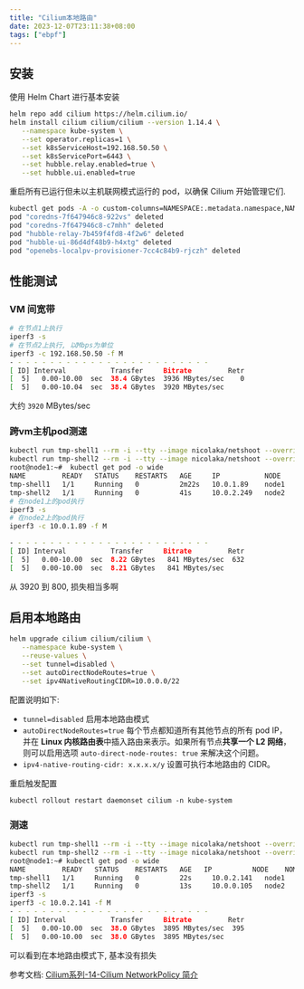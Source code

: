 ```yaml
---
title: "Cilium本地路由"
date: 2023-12-07T23:11:38+08:00
tags: ["ebpf"]
---
```


## 安装

使用 Helm Chart 进行基本安装

```bash
helm repo add cilium https://helm.cilium.io/
helm install cilium cilium/cilium --version 1.14.4 \
   --namespace kube-system \
   --set operator.replicas=1 \
   --set k8sServiceHost=192.168.50.50 \
   --set k8sServicePort=6443 \
   --set hubble.relay.enabled=true \
   --set hubble.ui.enabled=true
```

重启所有已运行但未以主机联网模式运行的 pod，以确保 Cilium 开始管理它们. 

```bash
kubectl get pods -A -o custom-columns=NAMESPACE:.metadata.namespace,NAME:.metadata.name,HOSTNETWORK:.spec.hostNetwork --no-headers=true | grep '<none>' | awk '{print "-n "$1" "$2}' | xargs -L 1 -r kubectl delete pod
pod "coredns-7f647946c8-922vs" deleted
pod "coredns-7f647946c8-c7mhh" deleted
pod "hubble-relay-7b459f4fd8-4f2w6" deleted
pod "hubble-ui-86d4df48b9-h4xtg" deleted
pod "openebs-localpv-provisioner-7cc4c84b9-rjczh" deleted
```

## 性能测试

### VM 间宽带

```bash
# 在节点1上执行
iperf3 -s
# 在节点2上执行, 以Mbps为单位
iperf3 -c 192.168.50.50 -f M
- - - - - - - - - - - - - - - - - - - - - - - - -
[ ID] Interval           Transfer     Bitrate         Retr
[  5]   0.00-10.00  sec  38.4 GBytes  3936 MBytes/sec    0             sender
[  5]   0.00-10.04  sec  38.4 GBytes  3920 MBytes/sec                  receiver
```

大约 `3920` MBytes/sec   

### 跨vm主机pod测速

```bash
kubectl run tmp-shell1 --rm -i --tty --image nicolaka/netshoot --overrides='{"spec":{"nodeName":"node1"}}'
kubectl run tmp-shell2 --rm -i --tty --image nicolaka/netshoot --overrides='{"spec":{"nodeName":"node2"}}'
root@node1:~#  kubectl get pod -o wide
NAME         READY   STATUS    RESTARTS   AGE     IP           NODE    NOMINATED NODE   READINESS GATES
tmp-shell1   1/1     Running   0          2m22s   10.0.1.89    node1   <none>           <none>
tmp-shell2   1/1     Running   0          41s     10.0.2.249   node2   <none>           <none>
# 在node1上的pod执行
iperf3 -s
# 在node2上的pod执行
iperf3 -c 10.0.1.89 -f M

- - - - - - - - - - - - - - - - - - - - - - - - -
[ ID] Interval           Transfer     Bitrate         Retr
[  5]   0.00-10.00  sec  8.22 GBytes   841 MBytes/sec  632             sender
[  5]   0.00-10.00  sec  8.21 GBytes   841 MBytes/sec                  receiver
```

从 3920 到 800, 损失相当多啊

## 启用本地路由

```bash
helm upgrade cilium cilium/cilium \
   --namespace kube-system \
   --reuse-values \
   --set tunnel=disabled \
   --set autoDirectNodeRoutes=true \
   --set ipv4NativeRoutingCIDR=10.0.0.0/22
```

配置说明如下:

- `tunnel=disabled` 启用本地路由模式
- `autoDirectNodeRoutes=true` 每个节点都知道所有其他节点的所有 pod IP，并在 **Linux 内核路由表**中插入路由来表示。如果所有节点**共享一个 L2 网络**，则可以启用选项 `auto-direct-node-routes: true` 来解决这个问题。
- `ipv4-native-routing-cidr: x.x.x.x/y` 设置可执行本地路由的 CIDR。

重启触发配置

```
kubectl rollout restart daemonset cilium -n kube-system
```

### 测速

```bash
kubectl run tmp-shell1 --rm -i --tty --image nicolaka/netshoot --overrides='{"spec":{"nodeName":"node1"}}'
kubectl run tmp-shell2 --rm -i --tty --image nicolaka/netshoot --overrides='{"spec":{"nodeName":"node2"}}'
root@node1:~# kubectl get pod -o wide
NAME         READY   STATUS    RESTARTS   AGE   IP          NODE    NOMINATED NODE   READINESS GATES
tmp-shell1   1/1     Running   0          22s     10.0.2.141   node1   <none>           <none>
tmp-shell2   1/1     Running   0          13s     10.0.0.105   node2   <none>           <none>
iperf3 -s
iperf3 -c 10.0.2.141 -f M
- - - - - - - - - - - - - - - - - - - - - - - - -
[ ID] Interval           Transfer     Bitrate         Retr
[  5]   0.00-10.00  sec  38.0 GBytes  3895 MBytes/sec  395             sender
[  5]   0.00-10.00  sec  38.0 GBytes  3895 MBytes/sec                  receiver
```

可以看到在本地路由模式下, 基本没有损失

参考文档: [Cilium系列-14-Cilium NetworkPolicy 简介](https://mp.weixin.qq.com/s/nV0rT14D5WG8h71KjsxXMQ)
